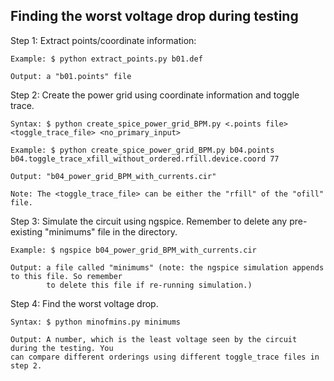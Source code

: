 Finding the worst voltage drop during testing
------------------

Step 1: Extract points/coordinate information:

    Example: $ python extract_points.py b01.def

    Output: a "b01.points" file

Step 2: Create the power grid using coordinate information and toggle trace.

    Syntax: $ python create_spice_power_grid_BPM.py <.points file> <toggle_trace_file> <no_primary_input>
    
    Example: $ python create_spice_power_grid_BPM.py b04.points b04.toggle_trace_xfill_without_ordered.rfill.device.coord 77

    Output: "b04_power_grid_BPM_with_currents.cir"

    Note: The <toggle_trace_file> can be either the "rfill" of the "ofill" file.

Step 3: Simulate the circuit using ngspice. Remember to delete any pre-existing "minimums" file in
the directory.
    
    Example: $ ngspice b04_power_grid_BPM_with_currents.cir

    Output: a file called "minimums" (note: the ngspice simulation appends to this file. So remember
            to delete this file if re-running simulation.)

Step 4: Find the worst voltage drop.
    
    Syntax: $ python minofmins.py minimums

    Output: A number, which is the least voltage seen by the circuit during the testing. You
    can compare different orderings using different toggle_trace files in step 2.
